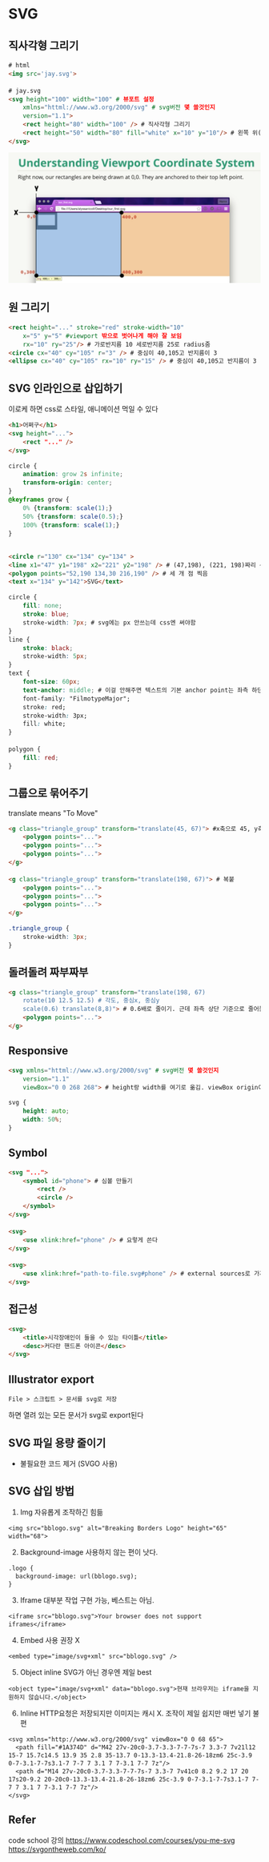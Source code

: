 # SVG
## 직사각형 그리기
```html
# html
<img src='jay.svg'>

# jay.svg
<svg height="100" width="100" # 뷰포트 설정
    xmlns="httml://www.w3.org/2000/svg" # svg버전 몇 쓸것인지
    version="1.1"> 
    <rect height="80" width="100" /> # 직사각형 그리기
    <rect height="50" width="80" fill="white" x="10" y="10"/> # 왼쪽 위(원점)에서 오른쪽으로 10 아래로 10 떨어진 직사각형 그리기
</svg>
```
![](../img/svg/1.png "branch image")

## 원 그리기
```html
<rect height="..." stroke="red" stroke-width="10"
    x="5" y="5" #viewport 밖으로 벗어나게 해야 잘 보임
    rx="10" ry="25"/> # 가로반지름 10 세로반지름 25로 radius줌
<circle cx="40" cy="105" r="3" /> # 중심이 40,105고 반지름이 3
<ellipse cx="40" cy="105" rx="10" ry="15" /> # 중심이 40,105고 반지름이 3
```

## SVG 인라인으로 삽입하기
이로케 하면 css로 스타일, 애니메이션 먹일 수 있다
```html
<h1>어쩌구</h1>
<svg height="...">
    <rect "..." />
</svg>
```

```css
circle {
    animation: grow 2s infinite;
    transform-origin: center;
}
@keyframes grow {
    0% {transform: scale(1);}
    50% {transform: scale(0.5);}
    100% {transform: scale(1);}
}
```

## 
```html
<circle r="130" cx="134" cy="134" >
<line x1="47" y1="198" x2="221" y2="198" /> # (47,198), (221, 198)짜리 선 긋기
<polygon points="52,190 134,30 216,190" /> # 세 개 점 찍음
<text x="134" y="142">SVG</text>
```
```css
circle {
    fill: none;
    stroke: blue;
    stroke-width: 7px; # svg에는 px 안쓰는데 css엔 써야함
}
line {
    stroke: black;
    stroke-width: 5px;
}
text {
    font-size: 60px; 
    text-anchor: middle; # 이걸 안해주면 텍스트의 기본 anchor point는 좌측 하단이다! (해주면 가운데 하단)
    font-family: "FilmotypeMajor";
    stroke: red;
    stroke-width: 3px;
    fill: white;
}

polygon {
    fill: red;
}
```

## 그룹으로 묶어주기
translate means "To Move"
```html
<g class="triangle_group" transform="translate(45, 67)"> #x축으로 45, y축으로 67 이동
    <polygon points="...">
    <polygon points="...">
    <polygon points="...">
</g>

<g class="triangle_group" transform="translate(198, 67)"> # 복붙
    <polygon points="...">
    <polygon points="...">
    <polygon points="...">
</g>
```

```css
.triangle_group {
    stroke-width: 3px;
}
```

## 돌려돌려 짜부짜부
```html
<g class="triangle_group" transform="translate(198, 67)
    rotate(10 12.5 12.5) # 각도, 중심x, 중심y
    scale(0.6) translate(8,8)"> # 0.6배로 줄이기. 근데 좌측 상단 기준으로 줄어듦. 그래서 8,8 더 옮겨야 함
    <polygon points="...">
</g>
```

## Responsive
```html
<svg xmlns="httml://www.w3.org/2000/svg" # svg버전 몇 쓸것인지
    version="1.1"
    viewBox="0 0 268 268"> # height랑 width를 여기로 옮김. viewBox origin이 (0,0)이고 width랑 height 는 268x268
```
```css
svg {
    height: auto;
    width: 50%;
}
```

## Symbol
```html
<svg "...">
    <symbol id="phone"> # 심볼 만들기
        <rect /> 
        <circle /> 
    </symbol>
</svg>

<svg>
    <use xlink:href="phone" /> # 요렇게 쓴다
</svg>

<svg>
    <use xlink:href="path-to-file.svg#phone" /> # external sources로 가져오기. IE10은 지원 안함
</svg>
```

## 접근성
```html
<svg>
    <title>시각장애인이 들을 수 있는 타이틀</title>
    <desc>커다란 핸드폰 아이콘</desc>
</svg>
```

## Illustrator export
```
File > 스크립트 > 문서를 svg로 저장
```
하면 열려 있는 모든 문서가 svg로 export된다

## SVG 파일 용량 줄이기
- 불필요한 코드 제거 (SVGO 사용)

## SVG 삽입 방법
1. Img
자유롭게 조작하긴 힘듦
```
<img src="bblogo.svg" alt="Breaking Borders Logo" height="65" width="68">
```

2. Background-image
사용하지 않는 편이 낫다.
```
.logo {
  background-image: url(bblogo.svg);
}
```

3. Iframe
대부분 작업 구현 가능, 베스트는 아님.
```
<iframe src="bblogo.svg">Your browser does not support iframes</iframe>
```

4. Embed
사용 권장 X
```
<embed type="image/svg+xml" src="bblogo.svg" />
```

5. Object
inline SVG가 아닌 경우엔 제일 best
```
<object type="image/svg+xml" data="bblogo.svg">현재 브라우저는 iframe을 지원하지 않습니다.</object>
```

6. Inline
HTTP요청은 저장되지만 이미지는 캐시 X. 조작이 제일 쉽지만 매번 넣기 불편
```
<svg xmlns="http://www.w3.org/2000/svg" viewBox="0 0 68 65">
  <path fill="#1A374D" d="M42 27v-20c0-3.7-3.3-7-7-7s-7 3.3-7 7v21l12 15-7 15.7c14.5 13.9 35 2.8 35-13.7 0-13.3-13.4-21.8-26-18zm6 25c-3.9 0-7-3.1-7-7s3.1-7 7-7 7 3.1 7 7-3.1 7-7 7z"/>
  <path d="M14 27v-20c0-3.7-3.3-7-7-7s-7 3.3-7 7v41c0 8.2 9.2 17 20 17s20-9.2 20-20c0-13.3-13.4-21.8-26-18zm6 25c-3.9 0-7-3.1-7-7s3.1-7 7-7 7 3.1 7 7-3.1 7-7 7z"/>
</svg>
```


## Refer
code school 강의 https://www.codeschool.com/courses/you-me-svg
https://svgontheweb.com/ko/
